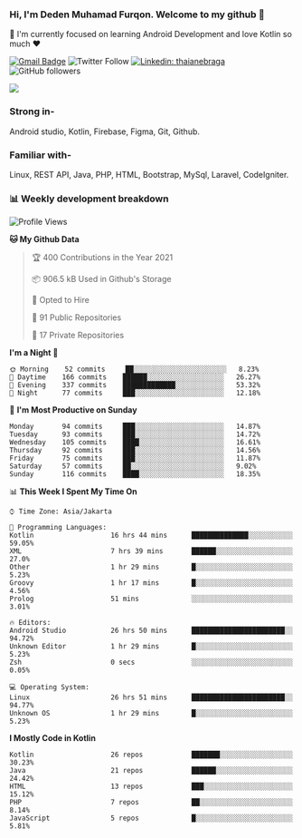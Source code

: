 ### Hi, I'm Deden Muhamad Furqon. Welcome to my github 👋

<!--
**furqoncreative/furqoncreative** is a ✨ _special_ ✨ repository because its `README.md` (this file) appears on your GitHub profile.

Here are some ideas to get you started:

- 🔭 I’m currently working on ...
- 👯 I’m looking to collaborate on ...
- 🤔 I’m looking for help with ...
- 💬 Ask me about ...
- 📫 How to reach me: ...
- 😄 Pronouns: ...
- ⚡ Fun fact: ...
-->

  🌱 I'm currently focused on learning Android Development and love Kotlin so much ❤ 

[![Gmail Badge](https://img.shields.io/badge/-furqoncreative24@gmail.com-c14438?style=flat-square&logo=Gmail&logoColor=white&link=mailto:furqoncreative24@gmail.com)](mailto:furqoncreative24@gmail.com)
![Twitter Follow](https://img.shields.io/twitter/follow/furqoncreative?label=Follow)
[![Linkedin: thaianebraga](https://img.shields.io/badge/-Deden_Muhamad_Furqon-blue?style=flat-square&logo=Linkedin&logoColor=white&link=https://www.linkedin.com/in/anmol-p-singh/)](https://www.linkedin.com/in/furqoncreative/)
![GitHub followers](https://img.shields.io/github/followers/furqoncreative?label=Follow&style=social)

<!--![Waka Readme](https://github.com/furqoncreative/furqoncreative/workflows/Waka%20Readme/badge.svg)-->

   <img src="https://github-readme-stats.sera5-dev.vercel.app/api?username=furqoncreative&hide=stars&show_icons=true&count_private=true&include_all_commits=true&title_color=#008080&icon_color=#008080&hide_border=true" width="">

### Strong in-

Android studio, Kotlin, Firebase, Figma, Git, Github.

### Familiar with-
Linux, REST API, Java, PHP, HTML, Bootstrap, MySql, Laravel, CodeIgniter.

### 📊 Weekly development breakdown

<!--START_SECTION:waka-->
![Profile Views](http://img.shields.io/badge/Profile%20Views-17-blue)

**🐱 My Github Data** 

> 🏆 400 Contributions in the Year 2021
 > 
> 📦 906.5 kB Used in Github's Storage 
 > 
> 💼 Opted to Hire
 > 
> 📜 91 Public Repositories 
 > 
> 🔑 17 Private Repositories  
 > 
**I'm a Night 🦉** 

```text
🌞 Morning    52 commits     ██░░░░░░░░░░░░░░░░░░░░░░░   8.23% 
🌆 Daytime    166 commits    ██████░░░░░░░░░░░░░░░░░░░   26.27% 
🌃 Evening    337 commits    █████████████░░░░░░░░░░░░   53.32% 
🌙 Night      77 commits     ███░░░░░░░░░░░░░░░░░░░░░░   12.18%

```
📅 **I'm Most Productive on Sunday** 

```text
Monday       94 commits     ███░░░░░░░░░░░░░░░░░░░░░░   14.87% 
Tuesday      93 commits     ███░░░░░░░░░░░░░░░░░░░░░░   14.72% 
Wednesday    105 commits    ████░░░░░░░░░░░░░░░░░░░░░   16.61% 
Thursday     92 commits     ███░░░░░░░░░░░░░░░░░░░░░░   14.56% 
Friday       75 commits     ███░░░░░░░░░░░░░░░░░░░░░░   11.87% 
Saturday     57 commits     ██░░░░░░░░░░░░░░░░░░░░░░░   9.02% 
Sunday       116 commits    ████░░░░░░░░░░░░░░░░░░░░░   18.35%

```


📊 **This Week I Spent My Time On** 

```text
⌚︎ Time Zone: Asia/Jakarta

💬 Programming Languages: 
Kotlin                   16 hrs 44 mins      ██████████████░░░░░░░░░░░   59.05% 
XML                      7 hrs 39 mins       ██████░░░░░░░░░░░░░░░░░░░   27.0% 
Other                    1 hr 29 mins        █░░░░░░░░░░░░░░░░░░░░░░░░   5.23% 
Groovy                   1 hr 17 mins        █░░░░░░░░░░░░░░░░░░░░░░░░   4.56% 
Prolog                   51 mins             ░░░░░░░░░░░░░░░░░░░░░░░░░   3.01%

🔥 Editors: 
Android Studio           26 hrs 50 mins      ███████████████████████░░   94.72% 
Unknown Editor           1 hr 29 mins        █░░░░░░░░░░░░░░░░░░░░░░░░   5.23% 
Zsh                      0 secs              ░░░░░░░░░░░░░░░░░░░░░░░░░   0.05%

💻 Operating System: 
Linux                    26 hrs 51 mins      ███████████████████████░░   94.77% 
Unknown OS               1 hr 29 mins        █░░░░░░░░░░░░░░░░░░░░░░░░   5.23%

```

**I Mostly Code in Kotlin** 

```text
Kotlin                   26 repos            ███████░░░░░░░░░░░░░░░░░░   30.23% 
Java                     21 repos            ██████░░░░░░░░░░░░░░░░░░░   24.42% 
HTML                     13 repos            ███░░░░░░░░░░░░░░░░░░░░░░   15.12% 
PHP                      7 repos             ██░░░░░░░░░░░░░░░░░░░░░░░   8.14% 
JavaScript               5 repos             █░░░░░░░░░░░░░░░░░░░░░░░░   5.81%

```



<!--END_SECTION:waka-->
